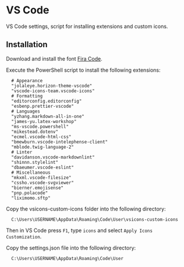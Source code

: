 # VS Code

VS Code settings, script for installing extensions and custom icons.

## Installation

Download and install the font [Fira Code](https://github.com/tonsky/FiraCode).

Execute the PowerShell script to install the following extensions:

```plaintext
  # Appearance
  "jolaleye.horizon-theme-vscode"
  "vscode-icons-team.vscode-icons"
  # Formatting
  "editorconfig.editorconfig"
  "esbenp.prettier-vscode"
  # Languages
  "yzhang.markdown-all-in-one"
  "james-yu.latex-workshop"
  "ms-vscode.powershell"
  "mikestead.dotenv"
  "ecmel.vscode-html-css"
  "bmewburn.vscode-intelephense-client"
  "mblode.twig-language-2"
  # Linter
  "davidanson.vscode-markdownlint"
  "shinnn.stylelint"
  "dbaeumer.vscode-eslint"
  # Miscellaneous
  "mkxml.vscode-filesize"
  "cssho.vscode-svgviewer"
  "bierner.emojisense"
  "pnp.polacode"
  "liximomo.sftp"
```

Copy the vsicons-custom-icons folder into the following directory:

```plaintext
  C:\Users\USERNAME\AppData\Roaming\Code\User\vsicons-custom-icons
```

Then in VS Code press `F1`, type `icons` and select `Apply Icons Customization`.

Copy the settings.json file into the following directory:

```plaintext
  C:\Users\USERNAME\AppData\Roaming\Code\User
```
